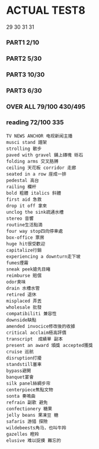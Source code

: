 
# ACTUAL TEST8

29 30 31 31

### PART1 2/10

### PART2 5/30

### PART3 10/30 

### PART3 6/30

### OVER ALL 79/100 430/495

### reading 72/100 335
```
TV NEWS ANCHOR 电视新闻主播
musci stand 譜架
strolling 散步
paved with gravel 鋪上磚塊 砾石
folding arms 交叉胳膊
ceiling 天花板 corridor 走廊
seated in a row 座成一排
pedestal 高台
railing 欄杆
bold 粗體 italics 斜體
first aid 急救
drop it off 拿來
unclog the sink疏通水槽
stereo 音響
routine生活點滴
four way stop四向停車處
box-office 票房
huge hit很受歡迎
capitalize行銷
experiencing a downturn走下坡
fumes煙霧
sneak peek搶先目睹 
reimburse 賠償
odor臭味 
drain 水槽水管
retired 退休
misplaced 弄丟
wholesale 批發
compatibiliti 兼容性
downside缺點
amended invocice修改後的收據
critical acclaim極高評價
transcript  成績單 副本
present an award 頒獎 accepted獲獎
cruise 巡航
disruption打擾
standstill塞車
bypass避開
banquet宴會
silk panel絲綢步帘
centerpiece焦點文物
sonta 奏鳴曲
refrain 副歌 避免
confectionery 糖果
jelly beans 果凍豆 糖
safaris 游猎 探險
wildebeests角马，也叫牛羚
gazelles 瞪羚
elusive 难以捉摸 難忘的
```

